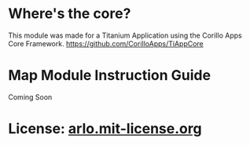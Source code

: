 # Where's the core?
This module was made for a Titanium Application using the Corillo Apps Core Framework. https://github.com/CorilloApps/TiAppCore

# Map Module Instruction Guide
Coming Soon

# License: [arlo.mit-license.org](http://arlo.mit-license.org)